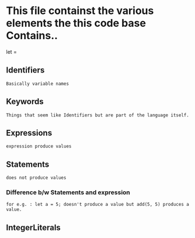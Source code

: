 # This file containst the various elements the this code base Contains..

let <identifier> = <expression>

## Identifiers 
    Basically variable names

## Keywords 
    Things that seem like Identifiers but are part of the language itself.

## Expressions
    expression produce values

## Statements
    does not produce values

### Difference b/w Statements and expression
    for e.g. : let a = 5; doesn't produce a value but add(5, 5) produces a value.

## IntegerLiterals 
    
